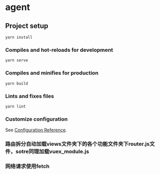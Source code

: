 # agent

## Project setup
```
yarn install
```

### Compiles and hot-reloads for development
```
yarn serve
```

### Compiles and minifies for production
```
yarn build
```

### Lints and fixes files
```
yarn lint
```

### Customize configuration
See [Configuration Reference](https://cli.vuejs.org/config/).

### 路由拆分自动加载views文件夹下的各个功能文件夹下router.js文件，sotre同理加载vuex_module.js

### 网络请求使用fetch